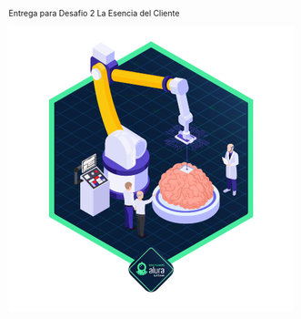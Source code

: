 Entrega para Desafio 2 
La Esencia del Cliente

![Imagen](https://github.com/andresclaudio1977/La-Esencia-del-Cliente-1/blob/main/Challenge_3.png)
